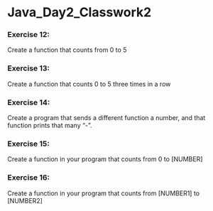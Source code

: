 # Java_Day2_Classwork2

### Exercise 12:
Create a function that counts from 0 to 5
### Exercise 13:
Create a function that counts 0 to 5 three times in a row
### Exercise 14:
Create a program that sends a different function a number, and that function prints that many “-”.
### Exercise 15:
Create a function in your program that counts from 0 to [NUMBER]
### Exercise 16:
Create a function in your program that counts from [NUMBER1] to [NUMBER2]
